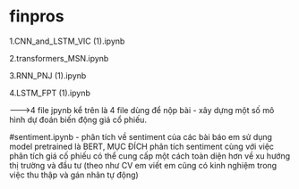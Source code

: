 # finpros

1.CNN_and_LSTM_VIC (1).ipynb

2.transformers_MSN.ipynb

3.RNN_PNJ (1).ipynb

4.LSTM_FPT (1).ipynb

--->4 file jpynb kể trên là 4 file dùng để nộp bài - xây dựng một số mô hình dự đoán biến động giá cổ phiếu.

#sentiment.ipynb - phân tích về sentiment của các bài báo em sử dụng model pretrained là BERT, MỤC ĐÍCH phân tích sentiment cùng với việc phân tích giá cố phiếu có thể cung cấp một cách toàn diện hơn về xu hướng thị trường và đầu tư (theo như CV em viết em cũng có kinh nghiệm trong việc thu thập và gán nhãn tự động)
